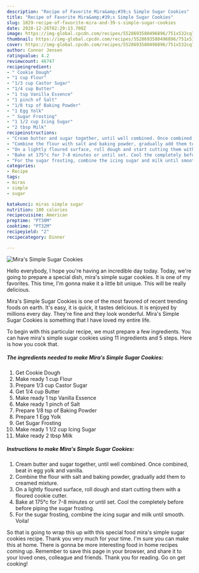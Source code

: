 ```yaml
---
description: "Recipe of Favorite Mira&amp;#39;s Simple Sugar Cookies"
title: "Recipe of Favorite Mira&amp;#39;s Simple Sugar Cookies"
slug: 1029-recipe-of-favorite-mira-and-39-s-simple-sugar-cookies
date: 2020-12-26T02:29:13.708Z
image: https://img-global.cpcdn.com/recipes/5528693580496896/751x532cq70/miras-simple-sugar-cookies-recipe-main-photo.jpg
thumbnail: https://img-global.cpcdn.com/recipes/5528693580496896/751x532cq70/miras-simple-sugar-cookies-recipe-main-photo.jpg
cover: https://img-global.cpcdn.com/recipes/5528693580496896/751x532cq70/miras-simple-sugar-cookies-recipe-main-photo.jpg
author: Connor Jensen
ratingvalue: 4.2
reviewcount: 46747
recipeingredient:
- " Cookie Dough"
- "1 cup Flour"
- "1/3 cup Castor Sugar"
- "1/4 cup Butter"
- "1 tsp Vanilla Essence"
- "1 pinch of Salt"
- "1/8 tsp of Baking Powder"
- "1 Egg Yolk"
- " Sugar Frosting"
- "1 1/2 cup Icing Sugar"
- "2 tbsp Milk"
recipeinstructions:
- "Cream butter and sugar together, until well combined. Once combined, beat in egg yolk and vanilla."
- "Combine the flour with salt and baking powder, gradually add them to creamed mixture."
- "On a lightly floured surface, roll dough and start cutting them with a floured cookie cutter."
- "Bake at 175°c for 7-8 minutes or until set. Cool the completely before before piping the sugar frosting."
- "For the sugar frosting, combine the icing sugar and milk until smooth. Voila!"
categories:
- Recipe
tags:
- miras
- simple
- sugar

katakunci: miras simple sugar 
nutrition: 180 calories
recipecuisine: American
preptime: "PT30M"
cooktime: "PT32M"
recipeyield: "2"
recipecategory: Dinner

---
```



![Mira&#39;s Simple Sugar Cookies](https://img-global.cpcdn.com/recipes/5528693580496896/751x532cq70/miras-simple-sugar-cookies-recipe-main-photo.jpg)

Hello everybody, I hope you're having an incredible day today. Today, we're going to prepare a special dish, mira&#39;s simple sugar cookies. It is one of my favorites. This time, I'm gonna make it a little bit unique. This will be really delicious.

Mira&#39;s Simple Sugar Cookies is one of the most favored of recent trending foods on earth. It's easy, it is quick, it tastes delicious. It is enjoyed by millions every day. They're fine and they look wonderful. Mira&#39;s Simple Sugar Cookies is something that I have loved my entire life.




To begin with this particular recipe, we must prepare a few ingredients. You can have mira&#39;s simple sugar cookies using 11 ingredients and 5 steps. Here is how you cook that.

<!--inarticleads1-->

##### The ingredients needed to make Mira&#39;s Simple Sugar Cookies:

1. Get  Cookie Dough
1. Make ready 1 cup Flour
1. Prepare 1/3 cup Castor Sugar
1. Get 1/4 cup Butter
1. Make ready 1 tsp Vanilla Essence
1. Make ready 1 pinch of Salt
1. Prepare 1/8 tsp of Baking Powder
1. Prepare 1 Egg Yolk
1. Get  Sugar Frosting
1. Make ready 1 1/2 cup Icing Sugar
1. Make ready 2 tbsp Milk




<!--inarticleads2-->

##### Instructions to make Mira&#39;s Simple Sugar Cookies:

1. Cream butter and sugar together, until well combined. Once combined, beat in egg yolk and vanilla.
1. Combine the flour with salt and baking powder, gradually add them to creamed mixture.
1. On a lightly floured surface, roll dough and start cutting them with a floured cookie cutter.
1. Bake at 175°c for 7-8 minutes or until set. Cool the completely before before piping the sugar frosting.
1. For the sugar frosting, combine the icing sugar and milk until smooth. Voila!




So that is going to wrap this up with this special food mira&#39;s simple sugar cookies recipe. Thank you very much for your time. I'm sure you can make this at home. There is gonna be more interesting food in home recipes coming up. Remember to save this page in your browser, and share it to your loved ones, colleague and friends. Thank you for reading. Go on get cooking!
